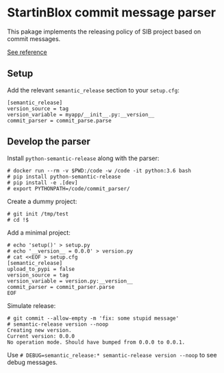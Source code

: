 # StartinBlox commit message parser

This pakage implements the releasing policy of SIB project based on commit messages.

[See reference](https://git.happy-dev.fr/startinblox/management#commit-messages)

## Setup

Add the relevant `semantic_release` section to your `setup.cfg`:
```
[semantic_release]
version_source = tag
version_variable = myapp/__init__.py:__version__
commit_parser = commit_parse.parse
```

## Develop the parser

Install `python-semantic-release` along with the parser:
```
# docker run --rm -v $PWD:/code -w /code -it python:3.6 bash
# pip install python-semantic-release
# pip install -e .[dev]
# export PYTHONPATH=/code/commit_parser/
```

Create a dummy project:
```
# git init /tmp/test
# cd !$
```

Add a minimal project:
```
# echo 'setup()' > setup.py
# echo '__version__ = 0.0.0' > version.py
# cat <<EOF > setup.cfg
[semantic_release]
upload_to_pypi = false
version_source = tag
version_variable = version.py:__version__
commit_parser = commit_parser.parse
EOF
```

Simulate release:
```
# git commit --allow-empty -m 'fix: some stupid message'
# semantic-release version --noop
Creating new version.
Current version: 0.0.0
No operation mode. Should have bumped from 0.0.0 to 0.0.1.
```

Use `# DEBUG=semantic_release:* semantic-release version --noop` to see debug messages.
